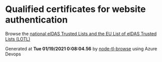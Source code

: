 # Qualified certificates for website authentication 
 Browse the [national eIDAS Trusted Lists and the EU List of eIDAS Trusted Lists (LOTL)](https://webgate.ec.europa.eu/tl-browser/#/) 
 
 
Generated at **Tue 01/19/2021  0:08:04.56** by [node-tl-browse](https://github.com/ymedlop/node-tl-browser) using Azure Devops 
